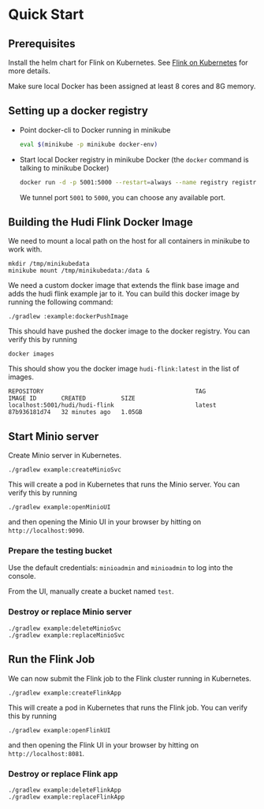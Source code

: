 # Quick Start

## Prerequisites

Install the helm chart for Flink on Kubernetes. See [Flink on Kubernetes](https://nightlies.apache.org/flink/flink-kubernetes-operator-docs-main/docs/try-flink-kubernetes-operator/quick-start/) for more details.

Make sure local Docker has been assigned at least 8 cores and 8G memory.

## Setting up a docker registry

- Point docker-cli to Docker running in minikube
    ```sh
    eval $(minikube -p minikube docker-env)
    ```

- Start local Docker registry in minikube Docker (the `docker` command is talking to minikube Docker)
    ```sh
    docker run -d -p 5001:5000 --restart=always --name registry registry:2
    ```
   We tunnel port `5001` to `5000`, you can choose any available port.

## Building the Hudi Flink Docker Image

We need to mount a local path on the host for all containers in minikube to work with.

```shell
mkdir /tmp/minikubedata
minikube mount /tmp/minikubedata:/data &
```

We need a custom docker image that extends the flink base image and adds the hudi flink example jar to it.
You can build this docker image by running the following command:
```shell
./gradlew :example:dockerPushImage
```

This should have pushed the docker image to the docker registry.
You can verify this by running
```shell
docker images
```

This should show you the docker image `hudi-flink:latest` in the list of images.
```angular2html
REPOSITORY                                           TAG                   IMAGE ID       CREATED          SIZE
localhost:5001/hudi/hudi-flink                       latest                87b936181d74   32 minutes ago   1.05GB
```

## Start Minio server

Create Minio server in Kubernetes.

```shell
./gradlew example:createMinioSvc
```

This will create a pod in Kubernetes that runs the Minio server.
You can verify this by running
```shell
./gradlew example:openMinioUI
```
and then opening the Minio UI in your browser by hitting on `http://localhost:9090`.

### Prepare the testing bucket

Use the default credentials: `minioadmin` and `minioadmin` to log into the console.

From the UI, manually create a bucket named `test`.

### Destroy or replace Minio server

```shell
./gradlew example:deleteMinioSvc
./gradlew example:replaceMinioSvc
```

## Run the Flink Job

We can now submit the Flink job to the Flink cluster running in Kubernetes.
```shell
./gradlew example:createFlinkApp
```

This will create a pod in Kubernetes that runs the Flink job.
You can verify this by running
```shell
./gradlew example:openFlinkUI
```
and then opening the Flink UI in your browser by hitting on `http://localhost:8081`.

### Destroy or replace Flink app

```shell
./gradlew example:deleteFlinkApp
./gradlew example:replaceFlinkApp
```
